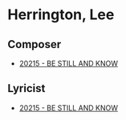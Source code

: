 # Herrington, Lee

## Composer

- [20215 - BE STILL AND KNOW](/hymns/20215.md)

## Lyricist

- [20215 - BE STILL AND KNOW](/hymns/20215.md)


